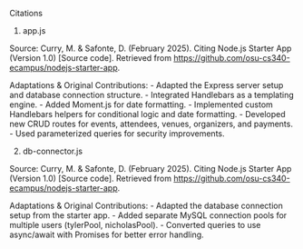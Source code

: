 Citations

1. app.js

Source:
Curry, M. & Safonte, D. (February 2025). Citing Node.js Starter App (Version 1.0) [Source code].
Retrieved from https://github.com/osu-cs340-ecampus/nodejs-starter-app.

Adaptations & Original Contributions:
    -   Adapted the Express server setup and database connection structure.
    -   Integrated Handlebars as a templating engine.
    -   Added Moment.js for date formatting.
    -   Implemented custom Handlebars helpers for conditional logic and date formatting.
    -   Developed new CRUD routes for events, attendees, venues, organizers, and payments.
    -   Used parameterized queries for security improvements.

2. db-connector.js

Source:
Curry, M. & Safonte, D. (February 2025). Citing Node.js Starter App (Version 1.0) [Source code].
Retrieved from https://github.com/osu-cs340-ecampus/nodejs-starter-app.

Adaptations & Original Contributions:
    -   Adapted the database connection setup from the starter app.
    -   Added separate MySQL connection pools for multiple users (tylerPool, nicholasPool).
    -   Converted queries to use async/await with Promises for better error handling.
